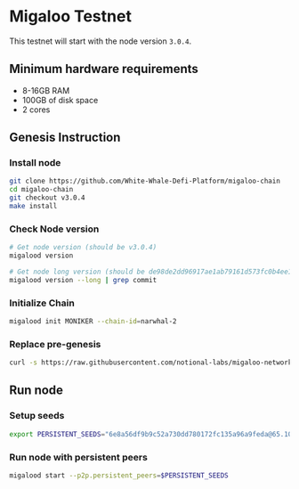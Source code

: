 # Migaloo Testnet

This testnet will start with the node version `3.0.4`.

## Minimum hardware requirements

- 8-16GB RAM
- 100GB of disk space
- 2 cores

## Genesis Instruction

### Install node

```bash
git clone https://github.com/White-Whale-Defi-Platform/migaloo-chain
cd migaloo-chain
git checkout v3.0.4
make install
```

### Check Node version

```bash
# Get node version (should be v3.0.4)
migalood version

# Get node long version (should be de98de2dd96917ae1ab79161d573fc0b4ee1facf)
migalood version --long | grep commit
```

### Initialize Chain

```bash
migalood init MONIKER --chain-id=narwhal-2
```

### Replace pre-genesis

```bash
curl -s https://raw.githubusercontent.com/notional-labs/migaloo-networks/add-testnet-genesis/narwhal-2/genesis.json > ~/.migalood/config/genesis.json
```

## Run node

### Setup seeds

```bash
export PERSISTENT_SEEDS="6e8a56df9b9c52a730dd780172fc135a96a9feda@65.109.26.223:26656"
```

### Run node with persistent peers

```bash
migalood start --p2p.persistent_peers=$PERSISTENT_SEEDS
```
